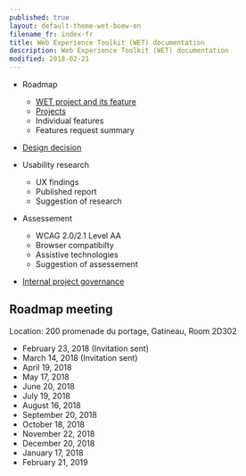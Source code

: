 ```yaml
---
published: true
layout: default-theme-wet-boew-en
filename_fr: index-fr
title: Web Experience Toolkit (WET) documentation
description: Web Experience Toolkit (WET) documentation
modified: 2018-02-21
---
```


* Roadmap
	* [WET project and its feature](roadmap-en.html)
	* [Projects](projects-en.html)
	* Individual features
	* Features request summary
* [Design decision](expert-report/index-en.html)
* Usability research
	* UX findings
	* Published report
	* Suggestion of research
* Assessement
	* WCAG 2.0/2.1 Level AA
	* Browser compatibilty
	* Assistive technologies
	* Suggestion of assessement

* [Internal project governance](governance/index-en.html)

## Roadmap meeting

Location: 200 promenade du portage, Gatineau, Room 2D302

* February 23, 2018 (Invitation sent)
* March 14, 2018 (Invitation sent)
* April 19, 2018
* May 17, 2018
* June 20, 2018
* July 19, 2018
* August 16, 2018
* September 20, 2018
* October 18, 2018
* November 22, 2018
* December 20, 2018
* January 17, 2018
* February 21, 2019

